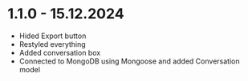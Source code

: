 # 1.1.0 - 15.12.2024
- Hided Export button
- Restyled everything
- Added conversation box
- Connected to MongoDB using Mongoose and added Conversation model